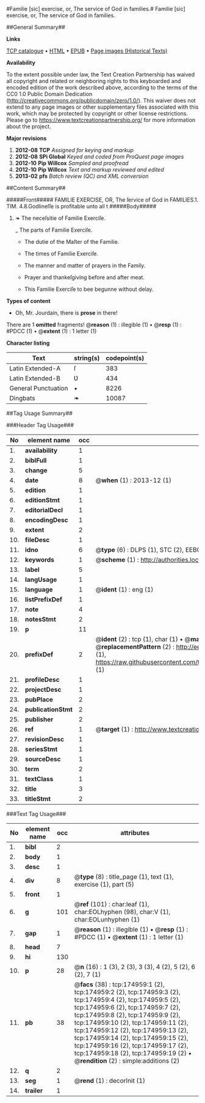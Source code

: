 #Familie [sic] exercise, or, The service of God in families.#
Familie [sic] exercise, or, The service of God in families.

##General Summary##

**Links**

[TCP catalogue](http://www.ota.ox.ac.uk/tcp/)  • 
[HTML](http://tei.it.ox.ac.uk/tcp/Texts-HTML/free/B03/B03420.html)  • 
[EPUB](http://tei.it.ox.ac.uk/tcp/Texts-EPUB/free/B03/B03420.epub) • 
[Page images (Historical Texts)](https://historicaltexts.jisc.ac.uk/eebo-51784550e)

**Availability**

To the extent possible under law, the Text Creation Partnership has waived all copyright and related or neighboring rights to this keyboarded and encoded edition of the work described above, according to the terms of the CC0 1.0 Public Domain Dedication (http://creativecommons.org/publicdomain/zero/1.0/). This waiver does not extend to any page images or other supplementary files associated with this work, which may be protected by copyright or other license restrictions. Please go to https://www.textcreationpartnership.org/ for more information about the project.

**Major revisions**

1. __2012-08__ __TCP__ *Assigned for keying and markup*
1. __2012-08__ __SPi Global__ *Keyed and coded from ProQuest page images*
1. __2012-10__ __Pip Willcox__ *Sampled and proofread*
1. __2012-10__ __Pip Willcox__ *Text and markup reviewed and edited*
1. __2013-02__ __pfs__ *Batch review (QC) and XML conversion*

##Content Summary##

#####Front#####
FAMILIE EXERCISE, OR, The ſervice of God in FAMILIES.1. TIM. 4.8.Godlineſſe is profitable unto all t
#####Body#####

1. ❧ The neceſsitie of Familie Exerciſe.

    _ The parts of Familie Exerciſe.

      * The dutie of the Maſter of the Familie.

      * The times of Familie Exerciſe.

      * The manner and matter of prayers in the Family.

      * Prayer and thankeſgiving before and after meat.

      * This Familie Exerciſe to bee begunne without delay.

**Types of content**

  * Oh, Mr. Jourdain, there is **prose** in there!

There are 1 **omitted** fragments! 
 @__reason__ (1) : illegible (1)  •  @__resp__ (1) : #PDCC (1)  •  @__extent__ (1) : 1 letter (1)

**Character listing**


|Text|string(s)|codepoint(s)|
|---|---|---|
|Latin Extended-A|ſ|383|
|Latin Extended-B|Ʋ|434|
|General Punctuation|•|8226|
|Dingbats|❧|10087|

##Tag Usage Summary##

###Header Tag Usage###

|No|element name|occ|attributes|
|---|---|---|---|
|1.|__availability__|1||
|2.|__biblFull__|1||
|3.|__change__|5||
|4.|__date__|8| @__when__ (1) : 2013-12 (1)|
|5.|__edition__|1||
|6.|__editionStmt__|1||
|7.|__editorialDecl__|1||
|8.|__encodingDesc__|1||
|9.|__extent__|2||
|10.|__fileDesc__|1||
|11.|__idno__|6| @__type__ (6) : DLPS (1), STC (2), EEBO-CITATION (1), OCLC (1), VID (1)|
|12.|__keywords__|1| @__scheme__ (1) : http://authorities.loc.gov/ (1)|
|13.|__label__|5||
|14.|__langUsage__|1||
|15.|__language__|1| @__ident__ (1) : eng (1)|
|16.|__listPrefixDef__|1||
|17.|__note__|4||
|18.|__notesStmt__|2||
|19.|__p__|11||
|20.|__prefixDef__|2| @__ident__ (2) : tcp (1), char (1)  •  @__matchPattern__ (2) : ([0-9\-]+):([0-9IVX]+) (1), (.+) (1)  •  @__replacementPattern__ (2) : http://eebo.chadwyck.com/downloadtiff?vid=$1&page=$2 (1), https://raw.githubusercontent.com/textcreationpartnership/Texts/master/tcpchars.xml#$1 (1)|
|21.|__profileDesc__|1||
|22.|__projectDesc__|1||
|23.|__pubPlace__|2||
|24.|__publicationStmt__|2||
|25.|__publisher__|2||
|26.|__ref__|1| @__target__ (1) : http://www.textcreationpartnership.org/docs/. (1)|
|27.|__revisionDesc__|1||
|28.|__seriesStmt__|1||
|29.|__sourceDesc__|1||
|30.|__term__|2||
|31.|__textClass__|1||
|32.|__title__|3||
|33.|__titleStmt__|2||


###Text Tag Usage###

|No|element name|occ|attributes|
|---|---|---|---|
|1.|__bibl__|2||
|2.|__body__|1||
|3.|__desc__|1||
|4.|__div__|8| @__type__ (8) : title_page (1), text (1), exercise (1), part (5)|
|5.|__front__|1||
|6.|__g__|101| @__ref__ (101) : char:leaf (1), char:EOLhyphen (98), char:V (1), char:EOLunhyphen (1)|
|7.|__gap__|1| @__reason__ (1) : illegible (1)  •  @__resp__ (1) : #PDCC (1)  •  @__extent__ (1) : 1 letter (1)|
|8.|__head__|7||
|9.|__hi__|130||
|10.|__p__|28| @__n__ (16) : 1 (3), 2 (3), 3 (3), 4 (2), 5 (2), 6 (2), 7 (1)|
|11.|__pb__|38| @__facs__ (38) : tcp:174959:1 (2), tcp:174959:2 (2), tcp:174959:3 (2), tcp:174959:4 (2), tcp:174959:5 (2), tcp:174959:6 (2), tcp:174959:7 (2), tcp:174959:8 (2), tcp:174959:9 (2), tcp:174959:10 (2), tcp:174959:11 (2), tcp:174959:12 (2), tcp:174959:13 (2), tcp:174959:14 (2), tcp:174959:15 (2), tcp:174959:16 (2), tcp:174959:17 (2), tcp:174959:18 (2), tcp:174959:19 (2)  •  @__rendition__ (2) : simple:additions (2)|
|12.|__q__|2||
|13.|__seg__|1| @__rend__ (1) : decorInit (1)|
|14.|__trailer__|1||
